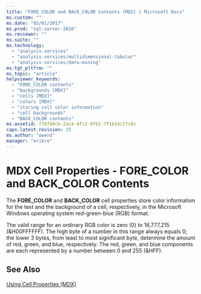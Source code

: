 ```yaml
---
title: "FORE_COLOR and BACK_COLOR Contents (MDX) | Microsoft Docs"
ms.custom: ""
ms.date: "03/01/2017"
ms.prod: "sql-server-2016"
ms.reviewer: ""
ms.suite: ""
ms.technology: 
  - "analysis-services"
  - "analysis-services/multidimensional-tabular"
  - "analysis-services/data-mining"
ms.tgt_pltfrm: ""
ms.topic: "article"
helpviewer_keywords: 
  - "FORE_COLOR contents"
  - "backgrounds [MDX]"
  - "cells [MDX]"
  - "colors [MDX]"
  - "storing cell color information"
  - "cell backgrounds"
  - "BACK_COLOR contents"
ms.assetid: ff8f40cb-2ac4-4fc2-9761-7f1b14c17c8c
caps.latest.revision: 25
ms.author: "owend"
manager: "erikre"
---
```

# MDX Cell Properties - FORE_COLOR and BACK_COLOR Contents
  The **FORE_COLOR** and **BACK_COLOR** cell properties store color information for the text and the background of a cell, respectively, in the Microsoft Windows operating system red-green-blue (RGB) format.  
  
 The valid range for an ordinary RGB color is zero (0) to 16,777,215 (&H00FFFFFF). The high byte of a number in this range always equals 0; the lower 3 bytes, from least to most significant byte, determine the amount of red, green, and blue, respectively. The red, green, and blue components are each represented by a number between 0 and 255 (&HFF).  
  
## See Also  
 [Using Cell Properties &#40;MDX&#41;](../Topic/Using%20Cell%20Properties%20\(MDX\).md)  
  
  